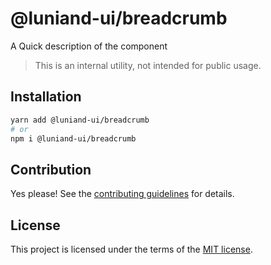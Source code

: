# @luniand-ui/breadcrumb

A Quick description of the component

> This is an internal utility, not intended for public usage.

## Installation

```sh
yarn add @luniand-ui/breadcrumb
# or
npm i @luniand-ui/breadcrumb
```

## Contribution

Yes please! See the
[contributing guidelines](https://github.com/luniand/luniand-ui/blob/master/CONTRIBUTING.md)
for details.

## License

This project is licensed under the terms of the
[MIT license](https://github.com/luniand/luniand-ui/blob/master/LICENSE).
